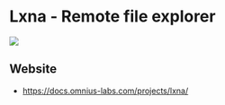 # Lxna - Remote file explorer

[![](https://github.com/omnius-labs/lxna/workflows/Builds/badge.svg)](https://github.com/omnius-labs/lxna/actions)

## Website

+ <https://docs.omnius-labs.com/projects/lxna/>
